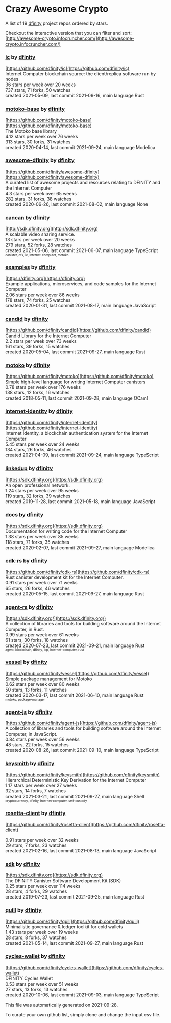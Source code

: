 # Crazy Awesome Crypto
A list of 19 [dfinity](https://github.com/dfinity) project repos ordered by stars.  

Checkout the interactive version that you can filter and sort: 
[http://awesome-crypto.infocruncher.com/](http://awesome-crypto.infocruncher.com/)  


### [ic](https://github.com/dfinity/ic) by [dfinity](https://github.com/dfinity)  
[https://github.com/dfinity/ic](https://github.com/dfinity/ic)  
Internet Computer blockchain source: the client/replica software run by nodes  
36 stars per week over 20 weeks  
737 stars, 71 forks, 50 watches  
created 2021-05-09, last commit 2021-09-16, main language Rust  


### [motoko-base](https://github.com/dfinity/motoko-base) by [dfinity](https://github.com/dfinity)  
[https://github.com/dfinity/motoko-base](https://github.com/dfinity/motoko-base)  
The Motoko base library  
4.12 stars per week over 76 weeks  
313 stars, 30 forks, 31 watches  
created 2020-04-14, last commit 2021-09-24, main language Modelica  


### [awesome-dfinity](https://github.com/dfinity/awesome-dfinity) by [dfinity](https://github.com/dfinity)  
[https://github.com/dfinity/awesome-dfinity](https://github.com/dfinity/awesome-dfinity)  
A curated list of awesome projects and resources relating to DFINITY and the Internet Computer  
4.3 stars per week over 65 weeks  
282 stars, 31 forks, 38 watches  
created 2020-06-26, last commit 2021-08-02, main language None  


### [cancan](https://github.com/dfinity/cancan) by [dfinity](https://github.com/dfinity)  
[http://sdk.dfinity.org](http://sdk.dfinity.org)  
A scalable video sharing service.  
13 stars per week over 20 weeks  
279 stars, 52 forks, 28 watches  
created 2021-05-06, last commit 2021-06-07, main language TypeScript  
<sub><sup>canister, dfx, ic, internet-computer, motoko</sup></sub>


### [examples](https://github.com/dfinity/examples) by [dfinity](https://github.com/dfinity)  
[https://dfinity.org](https://dfinity.org)  
Example applications, microservices, and code samples for the Internet Computer  
2.06 stars per week over 86 weeks  
178 stars, 74 forks, 25 watches  
created 2020-01-31, last commit 2021-08-17, main language JavaScript  


### [candid](https://github.com/dfinity/candid) by [dfinity](https://github.com/dfinity)  
[https://github.com/dfinity/candid](https://github.com/dfinity/candid)  
Candid Library for the Internet Computer  
2.2 stars per week over 73 weeks  
161 stars, 39 forks, 15 watches  
created 2020-05-04, last commit 2021-09-27, main language Rust  


### [motoko](https://github.com/dfinity/motoko) by [dfinity](https://github.com/dfinity)  
[https://github.com/dfinity/motoko](https://github.com/dfinity/motoko)  
Simple high-level language for writing Internet Computer canisters  
0.78 stars per week over 176 weeks  
138 stars, 12 forks, 16 watches  
created 2018-05-11, last commit 2021-09-28, main language OCaml  


### [internet-identity](https://github.com/dfinity/internet-identity) by [dfinity](https://github.com/dfinity)  
[https://github.com/dfinity/internet-identity](https://github.com/dfinity/internet-identity)  
Internet Identity, a blockchain authentication system for the Internet Computer  
5.45 stars per week over 24 weeks  
134 stars, 26 forks, 46 watches  
created 2021-04-09, last commit 2021-09-24, main language TypeScript  


### [linkedup](https://github.com/dfinity/linkedup) by [dfinity](https://github.com/dfinity)  
[https://sdk.dfinity.org](https://sdk.dfinity.org)  
An open professional network.  
1.24 stars per week over 95 weeks  
119 stars, 32 forks, 39 watches  
created 2019-11-28, last commit 2021-05-18, main language JavaScript  


### [docs](https://github.com/dfinity/docs) by [dfinity](https://github.com/dfinity)  
[https://sdk.dfinity.org](https://sdk.dfinity.org)  
Documentation for writing code for the Internet Computer  
1.38 stars per week over 85 weeks  
118 stars, 71 forks, 35 watches  
created 2020-02-07, last commit 2021-09-27, main language Modelica  


### [cdk-rs](https://github.com/dfinity/cdk-rs) by [dfinity](https://github.com/dfinity)  
[https://github.com/dfinity/cdk-rs](https://github.com/dfinity/cdk-rs)  
Rust canister development kit for the Internet Computer.  
0.91 stars per week over 71 weeks  
65 stars, 26 forks, 46 watches  
created 2020-05-15, last commit 2021-09-27, main language Rust  


### [agent-rs](https://github.com/dfinity/agent-rs) by [dfinity](https://github.com/dfinity)  
[https://sdk.dfinity.org/](https://sdk.dfinity.org/)  
A collection of libraries and tools for building software around the Internet Computer, in Rust.  
0.99 stars per week over 61 weeks  
61 stars, 30 forks, 18 watches  
created 2020-07-23, last commit 2021-09-21, main language Rust  
<sub><sup>agent, blockchain, dfinity, icp, internet-computer, rust</sup></sub>


### [vessel](https://github.com/dfinity/vessel) by [dfinity](https://github.com/dfinity)  
[https://github.com/dfinity/vessel](https://github.com/dfinity/vessel)  
Simple package management for Motoko  
0.62 stars per week over 80 weeks  
50 stars, 13 forks, 11 watches  
created 2020-03-17, last commit 2021-06-10, main language Rust  
<sub><sup>motoko, package-manager</sup></sub>


### [agent-js](https://github.com/dfinity/agent-js) by [dfinity](https://github.com/dfinity)  
[https://github.com/dfinity/agent-js](https://github.com/dfinity/agent-js)  
A collection of libraries and tools for building software around the Internet Computer, in JavaScript.  
0.84 stars per week over 56 weeks  
48 stars, 22 forks, 15 watches  
created 2020-08-26, last commit 2021-09-10, main language TypeScript  


### [keysmith](https://github.com/dfinity/keysmith) by [dfinity](https://github.com/dfinity)  
[https://github.com/dfinity/keysmith](https://github.com/dfinity/keysmith)  
Hierarchical Deterministic Key Derivation for the Internet Computer  
1.17 stars per week over 27 weeks  
32 stars, 14 forks, 7 watches  
created 2021-03-21, last commit 2021-09-27, main language Shell  
<sub><sup>cryptocurrency, dfinity, internet-computer, self-custody</sup></sub>


### [rosetta-client](https://github.com/dfinity/rosetta-client) by [dfinity](https://github.com/dfinity)  
[https://github.com/dfinity/rosetta-client](https://github.com/dfinity/rosetta-client)  
  
0.91 stars per week over 32 weeks  
29 stars, 7 forks, 23 watches  
created 2021-02-16, last commit 2021-08-13, main language JavaScript  


### [sdk](https://github.com/dfinity/sdk) by [dfinity](https://github.com/dfinity)  
[https://sdk.dfinity.org](https://sdk.dfinity.org)  
The DFINITY Canister Software Development Kit (SDK)  
0.25 stars per week over 114 weeks  
28 stars, 4 forks, 29 watches  
created 2019-07-23, last commit 2021-09-25, main language Rust  


### [quill](https://github.com/dfinity/quill) by [dfinity](https://github.com/dfinity)  
[https://github.com/dfinity/quill](https://github.com/dfinity/quill)  
Minimalistic governance & ledger toolkit for cold wallets  
1.43 stars per week over 19 weeks  
28 stars, 8 forks, 37 watches  
created 2021-05-14, last commit 2021-09-27, main language Rust  


### [cycles-wallet](https://github.com/dfinity/cycles-wallet) by [dfinity](https://github.com/dfinity)  
[https://github.com/dfinity/cycles-wallet](https://github.com/dfinity/cycles-wallet)  
DFINITY Cycles Wallet  
0.53 stars per week over 51 weeks  
27 stars, 13 forks, 13 watches  
created 2020-10-06, last commit 2021-09-03, main language TypeScript  


This file was automatically generated on 2021-09-28.  

To curate your own github list, simply clone and change the input csv file.  